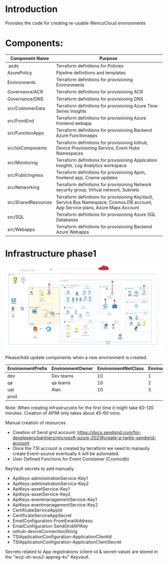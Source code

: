 # Introduction 
Provides the code for creating re-usable WencoCloud environments

# Components:

| Component Name | Purpose |
|----------|-------------|
| .azdo | Terraform definitions for Policies |
| AzurePolicy | Pipeline definitions and templates |
| Environments | Terraform definitions for provisioning Environments |
| Governance/ACR | Terraform definitions for provisioning ACR |
| Governance/DNS | Terraform definitions for provisioning DNS |
| src/CustomerData | Terraform definitions for provisioning Azure Time Series Insights |
| src/FrontEnd | Terraform definitions for provisioning Azure frontend webapp |
| src/FunctionApps | Terraform definitions for provisioning Backend Azure Functionapps |
| src/IotComponents    | Terraform definitions for provisioning Iothub, Device Provisioning Service, Event Hubs Namespaces |
| src/Monitoring | Terraform definitions for provisioning Application Insights, Log Analytics workspace |
| src/PublicIngress | Terraform definitions for provisioning Apim, frontend app, Cname updates |
| src/Networking | Terraform definitions for provisioning Network security group, Virtual network, Subnets  |
| src/SharedResources | Terraform definitions for provisioning KeyVault, Service Bus Namespace, Cosmos DB account, App Service plans, Azure Maps Account |
| src/SQL | Terraform definitions for provisioning Azure SQL Databases |
| src/Webapps | Terraform definitions for provisioning Backend Azure Webapps |

# Infrastructure phase1

![Event Diagram](img/image.png)

Please/Add update components when a new environment is created.

| EnvironmentPrefix | EnvironmentOwner | EnvironmentNetClass | EnvironmentNet | EnvironmentLocation |
|----------|-------------|----------|-------------|-------------|
| dev | Dev teams | 10 | 1 | West us2 |
| qa | qa teams | 10 | 2 | Central US |
| uat | Alan | 10 | 3 | Central US |
| prod |  |  |  |  |


Note: When creating infrastrucutre for the first time it might take 60-120 minutes.
      Creation of APIM only takes about 45-60 mins. 


Manual creation of resources
- Creation of Send grid account: https://docs.sendgrid.com/for-developers/partners/microsoft-azure-2021#create-a-twilio-sendgrid-account
- Once the TSI account is created by terraform we need to manaully create Event-source eventually it will be automated.
- User Defined Functions for Event Constainer (Cosmodb)

KeyVault secrets to add manually 
- ApiKeys-administrationService-Key1
- ApiKeys-administrationService-Key2
- ApiKeys-assetService-Key1
- ApiKeys-assetService-Key2
- ApiKeys-eventmanagementService-Key1
- ApiKeys-eventmanagementService-Key2
- CertificateServiceAppId
- CertificateServiceAppSecret
- EmailConfiguration-FromEmailAddress
- EmailConfiguration-SendGridAPIKey
- iothub-deviceConnectionString
- TSIApplicationConfiguration-ApplicationClientId
- TSIApplicationConfiguration-ApplicationClientSecret

Secrets related to App registrations (client-id & secret-value) are stored in the "wcp-sh-wus2-appreg-kv" Keyvault.